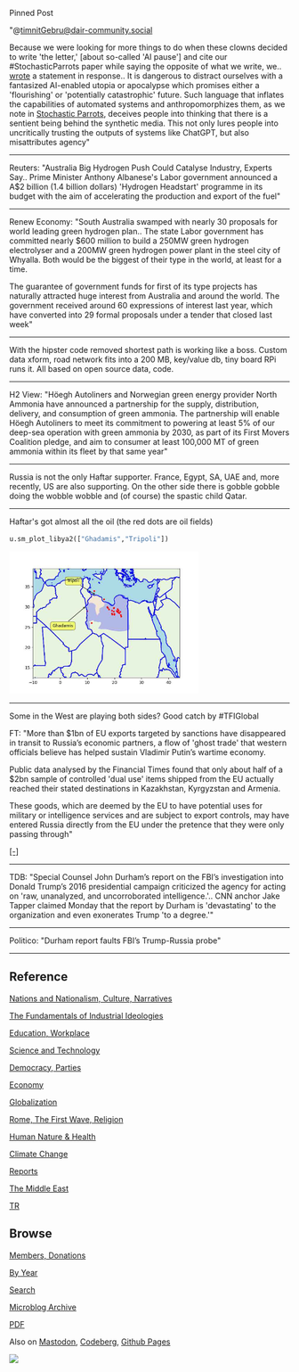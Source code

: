 Pinned Post

"@timnitGebru@dair-community.social

Because we were looking for more things to do when these clowns
decided to write 'the letter,' [about so-called 'AI pause'] and cite
our \#StochasticParrots paper while saying the opposite of what we
write, we.. [wrote](https://www.dair-institute.org/blog/letter-statement-March2023)
a statement in response.. It is dangerous to distract ourselves with a fantasized
AI-enabled utopia or apocalypse which promises either a 'flourishing' or
'potentially catastrophic' future. Such language that inflates the capabilities
of automated systems and anthropomorphizes them, as we note in [Stochastic Parrots](https://dl.acm.org/doi/abs/10.1145/3442188.3445922), 
deceives people into thinking that there is a sentient being behind the
synthetic media. This not only lures people into uncritically trusting
the outputs of systems like ChatGPT, but also misattributes agency"

---

Reuters: "Australia Big Hydrogen Push Could Catalyse Industry, Experts
Say.. Prime Minister Anthony Albanese's Labor government announced a
A$2 billion (1.4 billion dollars) 'Hydrogen Headstart' programme in
its budget with the aim of accelerating the production and export of
the fuel"

---

Renew Economy: "South Australia swamped with nearly 30 proposals for
world leading green hydrogen plan.. The state Labor government has
committed nearly $600 million to build a 250MW green hydrogen
electrolyser and a 200MW green hydrogen power plant in the steel city
of Whyalla. Both would be the biggest of their type in the world, at
least for a time.

The guarantee of government funds for first of its type projects has
naturally attracted huge interest from Australia and around the
world. The government received around 60 expressions of interest last
year, which have converted into 29 formal proposals under a tender
that closed last week"

---

With the hipster code removed shortest path is working like a
boss. Custom data xform, road network fits into a 200 MB, key/value
db, tiny board RPi runs it. All based on open source data, code.

---

H2 View: "Höegh Autoliners and Norwegian green energy provider North
Ammonia have announced a partnership for the supply, distribution,
delivery, and consumption of green ammonia. The partnership will
enable Höegh Autoliners to meet its commitment to powering at least 5%
of our deep-sea operation with green ammonia by 2030, as part of its
First Movers Coalition pledge, and aim to consumer at least 100,000 MT
of green ammonia within its fleet by that same year"

---

Russia is not the only Haftar supporter. France, Egypt, SA, UAE and,
more recently, US are also supporting. On the other side there is
gobble gobble doing the wobble wobble and (of course) the spastic
child Qatar.

---

Haftar's got almost all the oil (the red dots are oil fields)

```python
u.sm_plot_libya2(["Ghadamis","Tripoli"])
```

<img width='340' src='mbl/2023/libya2.jpg'/> 

---

Some in the West are playing both sides? Good catch by \#TFIGlobal

FT: "More than $1bn of EU exports targeted by sanctions have
disappeared in transit to Russia’s economic partners, a flow of 'ghost
trade' that western officials believe has helped sustain Vladimir
Putin’s wartime economy.

Public data analysed by the Financial Times found that only about half
of a $2bn sample of controlled 'dual use' items shipped from the EU
actually reached their stated destinations in Kazakhstan, Kyrgyzstan
and Armenia.

These goods, which are deemed by the EU to have potential uses for
military or intelligence services and are subject to export controls,
may have entered Russia directly from the EU under the pretence that
they were only passing through"

[[-]](https://www.ft.com/content/76fc91b2-3494-4022-83d0-9d6647b38e3d)

---

TDB: "Special Counsel John Durham’s report on the FBI’s investigation
into Donald Trump’s 2016 presidential campaign criticized the agency
for acting on 'raw, unanalyzed, and uncorroborated
intelligence.'.. CNN anchor Jake Tapper claimed Monday that the report
by Durham is 'devastating' to the organization and even exonerates
Trump 'to a degree.'"

---

Politico: "Durham report faults FBI’s Trump-Russia probe"

---

## Reference

[Nations and Nationalism, Culture, Narratives](0119/2013/02/nations-and-nationalism.html)

[The Fundamentals of Industrial Ideologies](0119/2011/04/fundamentals-of-industrial-ideologies.html)

[Education, Workplace](0119/2017/09/education-workplace.html)

[Science and Technology](0119/2018/09/science-technology.html)

[Democracy, Parties](0119/2016/11/democracy.html)

[Economy](2021/01/economy.html)

[Globalization](0119/2018/09/globalization.html)

[Rome, The First Wave, Religion](0119/2017/12/rome.html)

[Human Nature & Health](2020/07/human-nature.html)

[Climate Change](2022/01/climate.html)

[Reports](2021/01/reports.html)

[The Middle East](0119/2019/07/middleeast.html)

[TR](../tr/index.html)

## Browse

[Members, Donations](2022/08/members.html)

[By Year](years.html)

[Search](search.html)

[Microblog Archive](mbl/index.html)

[PDF](https://drive.google.com/uc?export=view&id=1FSi-1MnqXVq_PVTEXzzflwN8-7h92N_R)

Also on 
[Mastodon](https://masto.ai/@muratk3n),
[Codeberg](https://muratk5n.codeberg.page/en/),
[Github Pages](https://muratk5n.github.io/thirdwave/en/)

<img src='https://drive.google.com/uc?export=view&id=1zsIeciFSvlr-sWB84Tc0mfZ_NYqn9VQx'/> 



